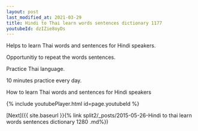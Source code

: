 ```yaml
---
layout: post
last_modified_at: 2021-03-29
title: Hindi to Thai learn words sentences dictionary 1177 
youtubeId: dzIZie8oyDs
---
```

 
 
Helps to learn Thai words and sentences for Hindi speakers.

Opportunitiy to repeat the words sentences. 

Practice Thai language. 
 
10 minutes practice every day. 
 
How to learn Thai words and sentences for Hindi speakers 
 
{% include youtubePlayer.html id=page.youtubeId %}
 
 
[Next]({{ site.baseurl }}{% link  split2/_posts/2015-05-26-Hindi to thai learn words sentences dictionary 1280 .md%})
 
